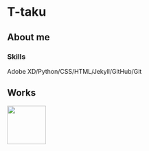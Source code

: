 # T-taku

## About me

### Skills

Adobe XD/Python/CSS/HTML/Jekyll/GitHub/Git

## Works
<a href="https://sina-chan-d.com"><img src="https://raw.githubusercontent.com/T-taku/T-taku/master/Sina_Square.png" width=90px height=90px></a>
